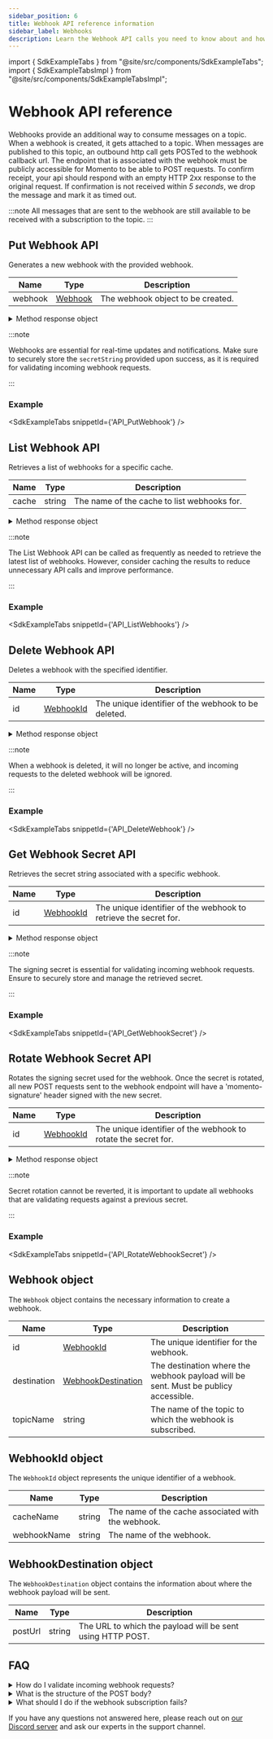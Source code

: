 ```yaml
---
sidebar_position: 6
title: Webhook API reference information
sidebar_label: Webhooks
description: Learn the Webhook API calls you need to know about and how to use them with Momento services.
---
```


import { SdkExampleTabs } from "@site/src/components/SdkExampleTabs";
import { SdkExampleTabsImpl } from "@site/src/components/SdkExampleTabsImpl";

# Webhook API reference

Webhooks provide an additional way to consume messages on a topic. When a webhook is created, it gets attached to a
topic. When messages are published to this topic, an outbound http call gets POSTed to the webhook callback url. The
endpoint that is associated with the webhook must be publicly accessible for Momento to be able to POST requests. To
confirm receipt, your api should respond with an empty HTTP 2xx response to the original request. If confirmation is not
received within _5 seconds_, we drop the message and mark it as timed out.

:::note
All messages that are sent to the webhook are still available to be received with a subscription to the topic.
:::

## Put Webhook API

Generates a new webhook with the provided webhook.

| Name    | Type                       | Description                       |
|---------|----------------------------|-----------------------------------|
| webhook | [Webhook](#webhook-object) | The webhook object to be created. |

<details>
  <summary>Method response object</summary>

* Success
    - `secretString`: string - the signing secret for the webhook
* Error

See [response objects](/topics/api-reference/response-objects) for specific
information.

</details>

:::note

Webhooks are essential for real-time updates and notifications. Make sure to securely store the `secretString` provided
upon success, as it is required for validating incoming webhook requests.

:::

### Example

<SdkExampleTabs snippetId={'API_PutWebhook'} />

## List Webhook API

Retrieves a list of webhooks for a specific cache.

| Name  | Type   | Description                                 |
|-------|--------|---------------------------------------------|
| cache | string | The name of the cache to list webhooks for. |

<details>
  <summary>Method response object</summary>

* Success
    - `webhooks`: array of [Webhook](#webhook-object) - the list of webhooks for the specified cache.
* Error

See [response objects](/topics/api-reference/response-objects) for specific
information.

</details>

:::note

The List Webhook API can be called as frequently as needed to retrieve the latest list of webhooks. However, consider
caching the results to reduce unnecessary API calls and improve performance.

:::

### Example

<SdkExampleTabs snippetId={'API_ListWebhooks'} />

## Delete Webhook API

Deletes a webhook with the specified identifier.

| Name | Type                           | Description                                         |
|------|--------------------------------|-----------------------------------------------------|
| id   | [WebhookId](#webhookid-object) | The unique identifier of the webhook to be deleted. |

<details>
  <summary>Method response object</summary>

* Success
    - No additional data on success.
* Error

See [response objects](/topics/api-reference/response-objects) for specific
information.

</details>

:::note

When a webhook is deleted, it will no longer be active, and incoming requests to the deleted webhook will be ignored.

:::

### Example

<SdkExampleTabs snippetId={'API_DeleteWebhook'} />

## Get Webhook Secret API

Retrieves the secret string associated with a specific webhook.

| Name | Type                           | Description                                                      |
|------|--------------------------------|------------------------------------------------------------------|
| id   | [WebhookId](#webhookid-object) | The unique identifier of the webhook to retrieve the secret for. |

<details>
  <summary>Method response object</summary>

* Success
    - `secret`: string - the signing secret for the webhook.
    - `webhookName`: string - the name of the webhook.
    - `cacheName`: string - the name of the cache associated with the webhook.
* Error

See [response objects](/topics/api-reference/response-objects) for specific
information.

</details>

:::note

The signing secret is essential for validating incoming webhook requests. Ensure to securely store and manage the
retrieved secret.

:::

### Example

<SdkExampleTabs snippetId={'API_GetWebhookSecret'} />

## Rotate Webhook Secret API

Rotates the signing secret used for the webhook. Once the secret is rotated, all new POST requests sent to the webhook
endpoint will have a 'momento-signature' header signed with the new secret.

| Name | Type                           | Description                                                    |
|------|--------------------------------|----------------------------------------------------------------|
| id   | [WebhookId](#webhookid-object) | The unique identifier of the webhook to rotate the secret for. |

<details>
  <summary>Method response object</summary>

* Success
    - `secret`: string - the new signing secret for the webhook.
    - `webhookName`: string - the name of the webhook.
    - `cacheName`: string - the name of the cache associated with the webhook.
* Error

See [response objects](/topics/api-reference/response-objects) for specific
information.

</details>

:::note

Secret rotation cannot be reverted, it is important to update all webhooks that are validating requests against a
previous secret.

:::

### Example

<SdkExampleTabs snippetId={'API_RotateWebhookSecret'} />

## Webhook object

The `Webhook` object contains the necessary information to create a webhook.

| Name        | Type                                             | Description                                                                         |
|-------------|--------------------------------------------------|-------------------------------------------------------------------------------------|
| id          | [WebhookId](#webhookid-object)                   | The unique identifier for the webhook.                                              |
| destination | [WebhookDestination](#webhookdestination-object) | The destination where the webhook payload will be sent. Must be publicy accessible. |
| topicName   | string                                           | The name of the topic to which the webhook is subscribed.                           |

## WebhookId object

The `WebhookId` object represents the unique identifier of a webhook.

| Name        | Type   | Description                                        |
|-------------|--------|----------------------------------------------------|
| cacheName   | string | The name of the cache associated with the webhook. |
| webhookName | string | The name of the webhook.                           |

## WebhookDestination object

The `WebhookDestination` object contains the information about where the webhook payload will be sent.

| Name    | Type   | Description                                                |
|---------|--------|------------------------------------------------------------|
| postUrl | string | The URL to which the payload will be sent using HTTP POST. |

## FAQ

<details>
    <summary>How do I validate incoming webhook requests?</summary>

    Check out our [webhook security page](/topics/webhooks/security) on validating inbound webhook requests.
</details>

<details>
    <summary>What is the structure of the POST body?</summary>

    ```typescript
    {
        cache: string;
        topic: string;
        event_timestamp: number;
        publish_timestamp: number;
        topic_sequence_number: number;
        token_id: string; // is an empty string if the message was published with an api key that does not contain a token_id
        text: string; // this is the message that was published
    }
    ```
</details>

<details>
    <summary>What should I do if the webhook subscription fails?</summary>

    Ensure that your webhook url is public and valid. Common issues include wrong cache or topic names, or issues with the provided `postUrl`.
</details>

If you have any questions not answered here, please reach out on [our Discord server](https://discord.gg/3HkAKjUZGq) and
ask our experts in the support channel.
